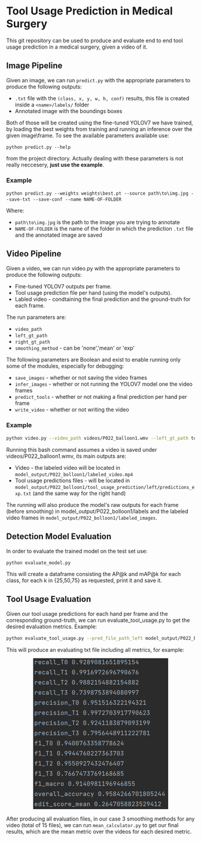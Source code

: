 # Tool Usage Prediction in Medical Surgery
This git repository can be used to produce and evaluate end to end tool usage prediction in a medical surgery, given a video of it.

## Image Pipeline
Given an image, we can run `predict.py` with the appropriate parameters to produce the following outputs:
* `.txt` file with the `(class, x, y, w, h, conf)` results, this file is created inside a `<name>/labels/` folder 
* Annotated image with the boundings boxes

Both of those will be created using the fine-tuned YOLOV7 we have trained, by loading the best weights from training and running an inference over the given image\frame.
To see the available parameters available use:
```
python predict.py --help
```
from the project directory.
Actually dealing with these parameters is not really neccesery, **just use the example**.

### Example
```
python predict.py --weights weights\best.pt --source path\to\img.jpg --save-txt --save-conf --name NAME-OF-FOLDER
```
Where:
* `path\to\img.jpg` is the path to the image you are trying to annotate
* `NAME-OF-FOLDER` is the name of the folder in which the prediction `.txt` file and the annotated image are saved

## Video Pipeline
Given a video, we can run video.py with the appropriate parameters to produce the following outputs:
* Fine-tuned YOLOV7 outputs per frame.
* Tool usage prediction file per hand (using the model's outputs).
* Labled video - condtaining the final prediction and the ground-truth for each frame.

The run parameters are:
* `video_path`
* `left_gt_path`
* `right_gt_path`
* `smoothing_method` - can be 'none','mean' or 'exp'

The following parameters are Boolean and exist to enable running only some of the modules, especially for debugging:
* `save_images` - whether or not saving the video frames
* `infer_images` - whether or not running the YOLOV7 model one the video frames
* `predict_tools` - whether or not making a final prediction per hand per frame
* `write_video` - whether or not writing the video

### Example
```bash
python video.py --video_path videos/P022_balloon1.wmv --left_gt_path tools_gt/tools_left/P022_balloon1.txt --right_gt_path tools_gt/tools_right/P022_balloon1.txt --smoothing_method exp --save_images --infer_images --predict_tools --write_video
```
Running this bash command assumes a video is saved under videos/P022_balloon1.wmv, its main outputs are:
* Video - the labeled video will be located in `model_output/P022_bolloon1/labeled_video.mp4`
* Tool usage predictions files - will be located in `model_output/P022_bolloon1/tool_usage_prediction/left/predictions_exp.txt` (and the same way for the right hand)

The running will also produce the model's raw outputs for each frame (before smoothing) in model_output/P022_bolloon1/labels and the labeled video frames in `model_output/P022_bolloon1/labeled_images`.

## Detection Model Evaluation
In order to evaluate the trained model on the test set use:
```
python evaluate_model.py
```
This will create a dataframe consisting the AP@k and mAP@k for each class, for each k in {25,50,75} as requested, print it and save it.

## Tool Usage Evaluation
Given our tool usage predictions for each hand per frame and the corresponding ground-truth, we can run evaluate_tool_usage.py to get the desired evaluation metrics.
Example:
```bash
python evaluate_tool_usage.py --pred_file_path_left model_output/P022_balloon1/tool_usage_prediction/left/predictions_exp.txt --pred_file_path_right model_output/P022_balloon1/tool_usage_prediction/right/predictions_exp.txt --gt_file_path_left tools_gt/tools_left/P022_balloon1.txt --gt_file_path_right tools_gt/tools_right/P022_balloon1.txt --video_name P022_balloon1 --smoothing_method exp
```

This will produce an evaluating txt file including all metrics, for example:
<p align="center">
  <img src="https://github.com/TalIfargan/CVSA_HW1/blob/master/metrics_example.png" />
</p>

After producing all evaluation files, in our case 3 smoothing methods for any video (total of 15 files), we can run `mean_calculator.py` to get our final results, which are the mean metric over the videos for each desired metric.

